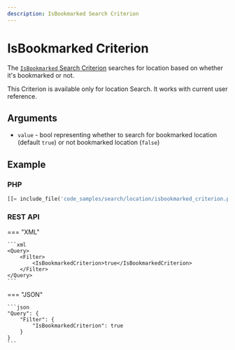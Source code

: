 ```yaml
---
description: IsBookmarked Search Criterion
---
```


# IsBookmarked Criterion

The [`IsBookmarked` Search Criterion](../../api/php_api/php_api_reference/classes/Ibexa-Contracts-Core-Repository-Values-Content-Query-Criterion-Location-IsBookmarked.html)
searches for location based on whether it's bookmarked or not.

This Criterion is available only for location Search.
It works with current user reference.

## Arguments

- `value` - bool representing whether to search for bookmarked location (default `true`) or not bookmarked location (`false`)

## Example

### PHP

``` php
[[= include_file('code_samples/search/location/isbookmarked_criterion.php') =]]
```

### REST API

=== "XML"

    ```xml
    <Query>
        <Filter>
            <IsBookmarkedCriterion>true</IsBookmarkedCriterion>
        </Filter>
    </Query>
    ```

=== "JSON"

    ```json
    "Query": {
        "Filter": {
            "IsBookmarkedCriterion": true
        }
    }
    ```
